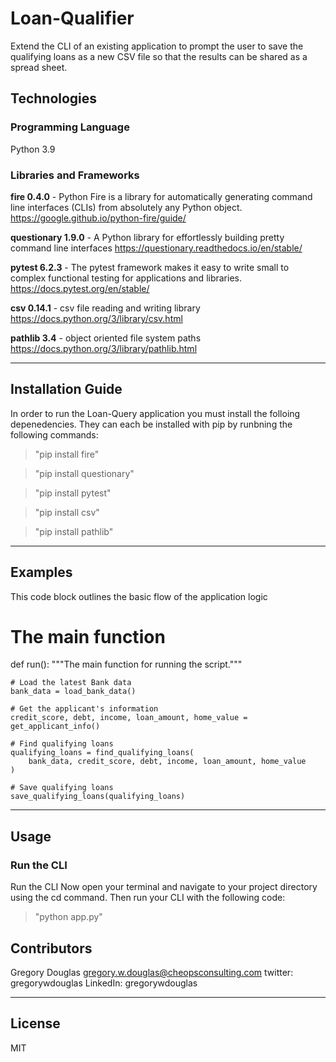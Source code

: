 # Loan-Qualifier 

Extend the CLI of an existing application to prompt the user to save the qualifying loans as a new CSV file so that the results can be shared as a spread sheet.


## Technologies

### Programming  Language
Python 3.9

### Libraries and Frameworks

**fire 0.4.0** - Python Fire is a library for automatically generating command line interfaces (CLIs) from absolutely any Python object.
https://google.github.io/python-fire/guide/

**questionary 1.9.0** - A Python library for effortlessly building pretty command line interfaces 
https://questionary.readthedocs.io/en/stable/

**pytest 6.2.3**  - The pytest framework makes it easy to write small to complex functional testing for applications and libraries.
https://docs.pytest.org/en/stable/

**csv 0.14.1** - csv file reading and writing library   
https://docs.python.org/3/library/csv.html

**pathlib 3.4** - object oriented file system paths 
https://docs.python.org/3/library/pathlib.html

---

## Installation Guide
In order to run the Loan-Query application you must install the folloing depenedencies. They can each be installed with pip by runbning the following commands:

>"pip install fire"

>"pip install questionary"

>"pip install pytest"

>"pip install csv"

>"pip install pathlib"

---

## Examples

This code block outlines the basic flow of the application logic

# The main function 
def run():
    """The main function for running the script."""

    # Load the latest Bank data
    bank_data = load_bank_data()

    # Get the applicant's information
    credit_score, debt, income, loan_amount, home_value = get_applicant_info()
    
    # Find qualifying loans
    qualifying_loans = find_qualifying_loans(
        bank_data, credit_score, debt, income, loan_amount, home_value
    )

    # Save qualifying loans
    save_qualifying_loans(qualifying_loans)

---

## Usage

### Run the CLI
Run the CLI
Now open your terminal and navigate to your project directory using the cd command. 
Then run your CLI with the following code:

>"python app.py"

## Contributors

Gregory Douglas
gregory.w.douglas@cheopsconsulting.com
twitter: gregorywdouglas
LinkedIn: gregorywdouglas

---

## License

MIT